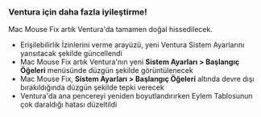 ### Ventura için daha fazla iyileştirme!

Mac Mouse Fix artık Ventura'da tamamen doğal hissedilecek.

- Erişilebilirlik İzinlerini verme arayüzü, yeni Ventura Sistem Ayarlarını yansıtacak şekilde güncellendi
- Mac Mouse Fix artık Ventura'nın yeni **Sistem Ayarları > Başlangıç Öğeleri** menüsünde düzgün şekilde görüntülenecek
- Mac Mouse Fix, **Sistem Ayarları > Başlangıç Öğeleri** altında devre dışı bırakıldığında düzgün şekilde tepki verecek
- Ventura'da ana pencereyi yeniden boyutlandırırken Eylem Tablosunun çok daraldığı hatası düzeltildi